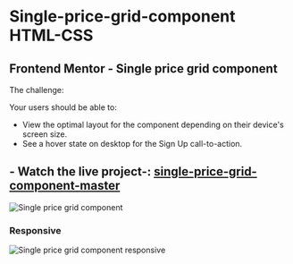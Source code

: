 # Single-price-grid-component HTML-CSS

## Frontend Mentor - Single price grid component

The challenge:

Your users should be able to:

- View the optimal layout for the component depending on their device's screen size.
- See a hover state on desktop for the Sign Up call-to-action.

## - Watch the live project-: [single-price-grid-component-master](https://johndev85.github.io/single-price-grid-component/ "single-price-grid-component-master")

![Single price grid component](https://repository-images.githubusercontent.com/263182150/1c848800-93b6-11ea-98c0-898d1527cc86 "Single price grid component")

### Responsive

![Single price grid component responsive](https://repository-images.githubusercontent.com/263182150/275a0f80-93ec-11ea-8b7a-b9f9535960a3 "Single price grid component responsive")
